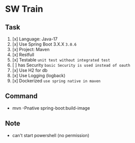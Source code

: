 # SW Train
## Task
1. [x] Language: Java-17
2. [x] Use Spring Boot 3.X.X `3.0.6` 
3. [x] Project: Maven
4. [x] Restfull
5. [x] Testable `unit test without integrated test`
6. [ ] has Security `basic Security is used instead of oauth`
7. [x] Use H2 for db
8. [x] Use Logging (logback)
9. [x] Dockerized `use spring native in maven`

## Command
* mvn -Pnative spring-boot:build-image

## Note
* can't start powershell (no permission)

